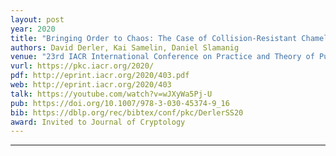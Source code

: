 ```yaml
---
layout: post
year: 2020
title: "Bringing Order to Chaos: The Case of Collision-Resistant Chameleon-Hashes"
authors: David Derler, Kai Samelin, Daniel Slamanig
venue: "23rd IACR International Conference on Practice and Theory of Public-Key Cryptography - PKC 2020"
vurl: https://pkc.iacr.org/2020/
pdf: http://eprint.iacr.org/2020/403.pdf
web: http://eprint.iacr.org/2020/403
talk: https://youtube.com/watch?v=wJXyWa5Pj-U
pub: https://doi.org/10.1007/978-3-030-45374-9_16
bib: https://dblp.org/rec/bibtex/conf/pkc/DerlerSS20
award: Invited to Journal of Cryptology
---
```



---


